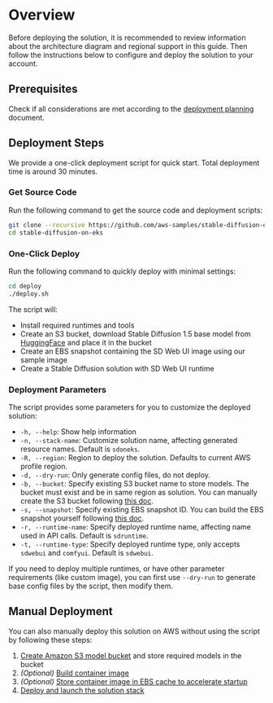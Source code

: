 # Overview

Before deploying the solution, it is recommended to review information about the architecture diagram and regional support in this guide. Then follow the instructions below to configure and deploy the solution to your account.

## Prerequisites
Check if all considerations are met according to the [deployment planning](./considerations.md) document.

## Deployment Steps

We provide a one-click deployment script for quick start. Total deployment time is around 30 minutes.

### Get Source Code

Run the following command to get the source code and deployment scripts:

```bash
git clone --recursive https://github.com/aws-samples/stable-diffusion-on-eks
cd stable-diffusion-on-eks
```

### One-Click Deploy

Run the following command to quickly deploy with minimal settings:

```bash
cd deploy
./deploy.sh
```

The script will:

* Install required runtimes and tools
* Create an S3 bucket, download Stable Diffusion 1.5 base model from [HuggingFace](https://huggingface.co/runwayml/stable-diffusion-v1-5) and place it in the bucket
* Create an EBS snapshot containing the SD Web UI image using our sample image
* Create a Stable Diffusion solution with SD Web UI runtime

### Deployment Parameters

The script provides some parameters for you to customize the deployed solution:

* `-h, --help`: Show help information
* `-n, --stack-name`: Customize solution name, affecting generated resource names. Default is `sdoneks`.
* `-R, --region`: Region to deploy the solution. Defaults to current AWS profile region.
* `-d, --dry-run`: Only generate config files, do not deploy.
* `-b, --bucket`: Specify existing S3 bucket name to store models. The bucket must exist and be in same region as solution. You can manually create the S3 bucket following [this doc](./models.md).
* `-s, --snapshot`: Specify existing EBS snapshot ID. You can build the EBS snapshot yourself following [this doc](./ebs-snapshot.md).
* `-r, --runtime-name`: Specify deployed runtime name, affecting name used in API calls. Default is `sdruntime`.
* `-t, --runtime-type`: Specify deployed runtime type, only accepts `sdwebui` and `comfyui`. Default is `sdwebui`.

If you need to deploy multiple runtimes, or have other parameter requirements (like custom image), you can first use `--dry-run` to generate base config files by the script, then modify them.

## Manual Deployment

You can also manually deploy this solution on AWS without using the script by following these steps:

1. [Create Amazon S3 model bucket](./models.md) and store required models in the bucket
2. *(Optional)* [Build container image](./image-building.md)
3. *(Optional)* [Store container image in EBS cache to accelerate startup](./ebs-snapshot.md)
4. [Deploy and launch the solution stack](./deploy.md)